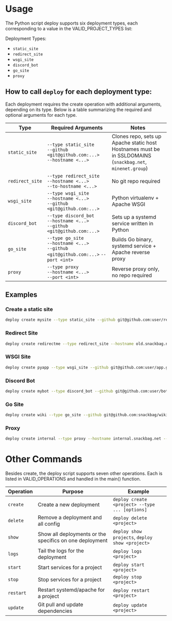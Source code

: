 # Usage

The Python script deploy supports six deployment types, each corresponding to a value in the VALID_PROJECT_TYPES list:

Deployment Types:
- `static_site`
- `redirect_site`
- `wsgi_site`
- `discord_bot`
- `go_site`
- `proxy`

## How to call `deploy` for each deployment type:

Each deployment requires the create operation with additional arguments, depending on its type.
Below is a table summarizing the required and optional arguments for each type.

|  Type | Required Arguments                                                                             | Notes                                                                                                        |
|-----------------|------------------------------------------------------------------------------------------------|--------------------------------------------------------------------------------------------------------------|
| `static_site`   | `--type static_site` <br/> `--github <git@github.com:...>` <br/> `--hostname <...>`            | Clones repo, sets up Apache static host<br/>Hostnames must be in SSLDOMAINS (`snackbag.net`, `minenet.group`) |
| `redirect_site` | `--type redirect_site` <br/> `--hostname <...>` <br/> `--to-hostname <...>`                    | No git repo required                                                                                         |
| `wsgi_site`     | `--type wsgi_site` <br/> `--hostname <...>` <br/> `--github <git@github.com:...>`              | Python virtualenv + Apache WSGI                                                                              |
| `discord_bot`   | `--type discord_bot` <br/> `--hostname <...>` <br/> `--github <git@github.com:...>`            | Sets up a systemd service written in Python                                                                  |
| `go_site`       | `--type go_site` <br/> `--hostname <...>` <br/> `--github <git@github.com:...>` `--port <int>` | Builds Go binary, systemd service + Apache reverse proxy                                                     |
| `proxy`         | `--type proxy` <br/> `--hostname <...>` <br/> `--port <int>`                                   | Reverse proxy only, no repo required                                                                         |

## Examples

### Create a static site

```bash
deploy create mysite --type static_site --github git@github.com:user/repo.git --hostname mysite.snackbag.net
```

### Redirect Site

```bash
deploy create redirectme --type redirect_site --hostname old.snackbag.net --to-hostname new.snackbag.net
```

### WSGI Site

```bash
deploy create pyapp --type wsgi_site --github git@github.com:user/app.git --hostname pyapp.snackbag.net
```

### Discord Bot

```bash
deploy create mybot --type discord_bot --github git@github.com:user/bot.git --hostname bot.snackbag.net
```

### Go Site

```bash
deploy create wiki --type go_site --github git@github.com:snackbag/wiki.git --hostname wiki.snackbag.net --port 3001
```

### Proxy

```bash
deploy create internal --type proxy --hostname internal.snackbag.net --port 9000
```

# Other Commands

Besides create, the deploy script supports seven other operations.
Each is listed in VALID_OPERATIONS and handled in the main() function.

| Operation | Purpose                                                 | Example                                         |
|-----------|---------------------------------------------------------|-------------------------------------------------|
| `create`  | Create a new deployment                                 | `deploy create <project> --type ... [options]`  |
| `delete` | Remove a deployment and all config                      | `deploy delete <project>`                       |
| `show` | Show all deployments or the specifics on one deployment | `deploy show projects`, `deploy show <project>` |
| `logs` | Tail the logs for the deployment                        | `deploy logs <project>`                         |
| `start`| Start services for a project                            | `deploy start <project>`                        |
| `stop`| Stop services for a project                             | `deploy stop <project>`                         |
| `restart` | Restart systemd/apache for a project                    | `deploy restart <project>`                      |
| `update` | Git pull and update dependencies                        | `deploy update <project>`                       |


